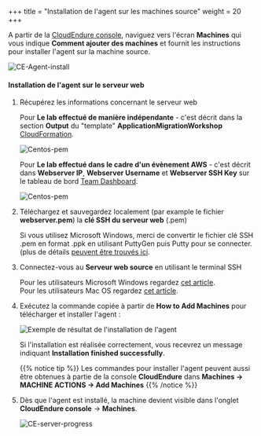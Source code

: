 +++
title = "Installation de l'agent sur les machines source"
weight = 20
+++


A partir de la <a href="https://console.cloudendure.com">CloudEndure console</a>, naviguez vers l'écran **Machines** qui vous indique **Comment ajouter des machines** et fournit les instructions pour installer l'agent sur la machine source.

![CE-Agent-install](/ce/CE-Agent-install.png)


#### Installation de l'agent sur le serveur web

1. Récupérez les informations concernant le serveur web

    Pour **Le lab effectué de manière indépendante** - c'est décrit dans la section **Output** du "template" **ApplicationMigrationWorkshop** <a href="https://us-west-2.console.aws.amazon.com/cloudformation/home?region=us-west-2#/" target="_blank">CloudFormation</a>.

    ![Centos-pem](/ce/webserver-self-paced-info.png)    

    Pour **Le lab effectué dans le cadre d'un évènement AWS** - c'est décrit dans **Webserver IP**, **Webserver Username** et **Webserver SSH Key** sur le tableau de bord <a href="https://dashboard.eventengine.run/dashboard" target="_blank">Team Dashboard</a>.

    ![Centos-pem](/ce/Centos-pem.png)

1. Téléchargez et sauvegardez localement (par example le fichier **webserver.pem**) la **clé SSH du serveur web** (.pem) 

    Si vous utilisez Microsoft Windows, merci de convertir le fichier clé SSH .pem en format .ppk en utilisant PuttyGen puis Putty pour se connecter. (plus de détails <a href="https://docs.aws.amazon.com/AWSEC2/latest/UserGuide/putty.html" target="_blank">peuvent être trouvés ici</a>.  

2. Connectez-vous au **Serveur web source** en utilisant le terminal SSH

    Pour les utilisateurs Microsoft Windows regardez <a href="https://docs.aws.amazon.com/AWSEC2/latest/UserGuide/putty.html" target="_blank">cet article</a>.  
    Pour les utilisateurs Mac OS regardez <a href="https://docs.aws.amazon.com/quickstarts/latest/vmlaunch/step-2-connect-to-instance.html#sshclient" target="_blank">cet article</a>.

3. Exécutez la commande copiée à partir de **How to Add Machines** pour télécharger et installer l'agent :

    ![Exemple de résultat de l'installation de l'agent](/ce/CE-Agent-install-detailed.png)

    Si l'installation est réalisée correctement, vous recevrez un message indiquant **Installation finished successfully**.
    
    {{% notice tip %}}
Les commandes pour installer l'agent peuvent aussi être obtenues à partie de la console **CloudEndure** dans **Machines -> MACHINE ACTIONS -> Add Machines**
{{% /notice %}}

5. Dès que l'agent est installé, la machine devient visible dans l'onglet **CloudEndure console** -> **Machines**.

    ![CE-server-progress](/ce/CE-server-progress.png)


